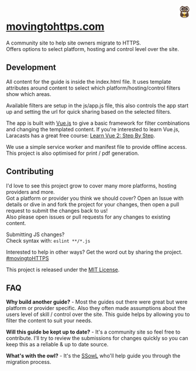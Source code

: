 
<img align="right" src="./favicon-32x32.png">

# [movingtohttps.com](https://movingtohttps.com/)

A community site to help site owners migrate to HTTPS.  
Offers options to select platform, hosting and control level over the site.

## Development

All content for the guide is inside the index.html file. It uses template attributes around content to select which platform/hosting/control filters show which areas.

Available filters are setup in the js/app.js file, this also controls the app start up and setting the url for quick sharing based on the selected filters.

The app is built with [Vue.js](https://vuejs.org/) to give a basic framework for filter combinations and changing the templated content. 
If you're interested to learn Vue.js, Laracasts has a great free course: [Learn Vue 2: Step By Step](https://laracasts.com/series/learn-vue-2-step-by-step).

We use a simple service worker and manifest file to provide offline access.  
This project is also optimised for print / pdf generation.

## Contributing

I'd love to see this project grow to cover many more platforms, hosting providers and more.  
Got a platform or provider you think we should cover? Open an Issue with details or dive in and fork the project for your changes, then open a pull request to submit the changes back to us!  
Also please open issues or pull requests for any changes to existing content. 

Submitting JS changes?  
Check syntax with: `eslint **/*.js`

Interested to help in other ways? Get the word out by sharing the project. [#movingtoHTTPS](https://twitter.com/hashtag/movingtoHTTPS)

This project is released under the [MIT License](https://mit-license.org/).

## FAQ

**Why build another guide?** - Most the guides out there were great but were platform or provider specific. Also they often made assumptions about the users level of skill / control over the site. 
This guide helps by allowing you to filter the content to suit your needs.

**Will this guide be kept up to date?** - It's a community site so feel free to contribute. I'll try to review the submissions for changes quickly so you can keep this as a reliable & up to date source.

**What's with the owl?** - It's the [SSowL](https://twitter.com/theSSowL) who'll help guide you through the migration process. 
